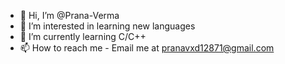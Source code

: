 - 👋 Hi, I’m @Prana-Verma
- 👀 I’m interested in learning new languages 
- 🌱 I’m currently learning C/C++
- 📫 How to reach me - Email me at pranavxd12871@gmail.com

<!---
Prana-Verma/Prana-Verma is a ✨ special ✨ repository because its `README.md` (this file) appears on your GitHub profile.
You can click the Preview link to take a look at your changes.
--->
